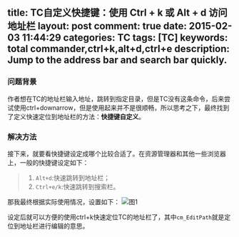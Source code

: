 title: TC自定义快捷键：使用 Ctrl + k 或 Alt + d 访问地址栏
layout: post
comment: true
date: 2015-02-03 11:44:29
categories: TC
tags: [TC]
keywords: total commander,ctrl+k,alt+d,ctrl+e
description: Jump to the address bar and search bar quickly.
---
### 问题背景

作者想在TC的地址栏输入地址，跳转到指定目录，但是TC没有这条命令，后来尝试使用ctrl+downarrow，但是使用起来并不是很顺畅，所以思考之下，最终找到了定义快速定位到地址栏的方法：**快捷键自定义**。

### 解决方法

接下来，就要看快捷键设定成哪个比较合适了。在资源管理器和其他一些浏览器上，一般的快捷键设定如下：
>1. `Alt+d`:快速跳转到地址栏；
>2. `Ctrl+e/k`:快速跳转到搜索栏。

那我最终根据实际使用情况，设置如下：
![图1](http://7xoae4.com1.z0.glb.clouddn.com/TC自定义快捷键：使用%20Ctrl%20+%20k%20或%20Alt%20+%20d%20访问地址栏1.png)

设定后就可以方便的使用ctrl+k快速定位TC的地址栏了，其中`cm_EditPath`就是定位到地址栏进行编辑的意思。
